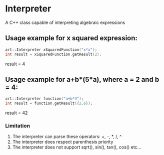 # Interpreter
 A C++ class capable of interpreting algebraic expressions

## Usage example for x squared expression:

```cpp
art::Interpreter xSquaredFunction("x*x");
int result = xSquaredFunction.getResult(2);
```
result = 4


## Usage example for a+b*(5*a), where a = 2 and b = 4:
```cpp
art::Interpreter function("a+b*4");
int result = function.getResult({2,6});
```

result = 42

### Limitation


1. The interpreter can parse these operators: +, -, *, /, ^
2. The interpreter does respect parenthesis priority
3. The interpreter does not support sqrt(), sin(), tan(), cos() etc...
